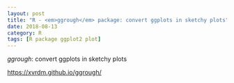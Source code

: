 ```yaml
---
layout: post
title: "R - <em>ggrough</em> package: convert ggplots in sketchy plots"
date: 2018-08-13
category: R
tags: [R package ggplot2 plot]
---
```


<em>ggrough</em>: convert ggplots in sketchy plots

https://xvrdm.github.io/ggrough/
